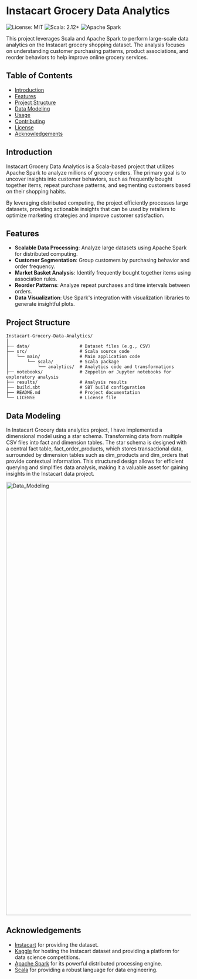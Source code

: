 # Instacart Grocery Data Analytics

![License: MIT](https://img.shields.io/badge/License-MIT-blue.svg)
![Scala: 2.12+](https://img.shields.io/badge/Scala-2.12%2B-red.svg)
![Apache Spark](https://img.shields.io/badge/Spark-2.4%2B-orange.svg)

This project leverages Scala and Apache Spark to perform large-scale data analytics on the Instacart grocery shopping dataset. The analysis focuses on understanding customer purchasing patterns, product associations, and reorder behaviors to help improve online grocery services.

## Table of Contents

- [Introduction](#introduction)
- [Features](#features)
- [Project Structure](#project-structure)
- [Data Modeling](#data-modeling)
- [Usage](#usage)
- [Contributing](#contributing)
- [License](#license)
- [Acknowledgements](#acknowledgements)

## Introduction

Instacart Grocery Data Analytics is a Scala-based project that utilizes Apache Spark to analyze millions of grocery orders. The primary goal is to uncover insights into customer behaviors, such as frequently bought together items, repeat purchase patterns, and segmenting customers based on their shopping habits.

By leveraging distributed computing, the project efficiently processes large datasets, providing actionable insights that can be used by retailers to optimize marketing strategies and improve customer satisfaction.

## Features

- **Scalable Data Processing**: Analyze large datasets using Apache Spark for distributed computing.
- **Customer Segmentation**: Group customers by purchasing behavior and order frequency.
- **Market Basket Analysis**: Identify frequently bought together items using association rules.
- **Reorder Patterns**: Analyze repeat purchases and time intervals between orders.
- **Data Visualization**: Use Spark's integration with visualization libraries to generate insightful plots.

## Project Structure

```plaintext
Instacart-Grocery-Data-Analytics/
│
├── data/                   # Dataset files (e.g., CSV)
├── src/                    # Scala source code
│   └── main/               # Main application code
│       └── scala/          # Scala package
│           └── analytics/  # Analytics code and transformations
├── notebooks/              # Zeppelin or Jupyter notebooks for exploratory analysis
├── results/                # Analysis results
├── build.sbt               # SBT build configuration
├── README.md               # Project documentation
└── LICENSE                 # License file

```

## Data Modeling

In Instacart Grocery data analytics project, I have implemented a dimensional model using a star schema. Transforming data from multiple CSV files into fact and dimension tables. The star schema is designed with a central fact table, fact_order_products, which stores transactional data, surrounded by dimension tables such as dim_products and dim_orders that provide contextual information. This structured design allows for efficient querying and simplifies data analysis, making it a valuable asset for gaining insights in the Instacart data project.

<img width="1179" alt="Data_Modeling" src="https://github.com/user-attachments/assets/7c328b9d-9fb5-4b03-8294-6288295616eb">



## Acknowledgements

- [Instacart](https://www.instacart.com/) for providing the dataset.
- [Kaggle](https://www.kaggle.com/) for hosting the Instacart dataset and providing a platform for data science competitions.
- [Apache Spark](https://spark.apache.org/) for its powerful distributed processing engine.
- [Scala](https://www.scala-lang.org/) for providing a robust language for data engineering.
